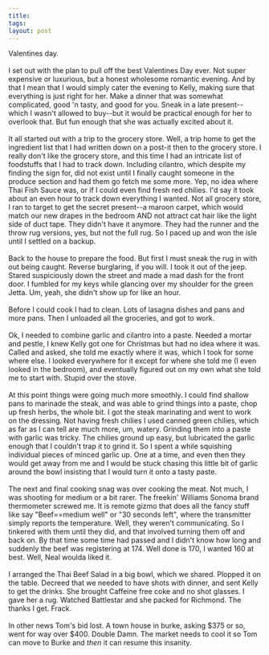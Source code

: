 ```yaml
---
title: 
tags: 
layout: post
---
```

Valentines day.  <br /><br />I set out with the plan to pull off the best Valentines Day ever.  Not super expensive or luxurious, but a honest wholesome romantic evening.  And by that I mean that I would simply cater the evening to Kelly, making sure that everything is just right for her.  Make a dinner that was somewhat complicated, good 'n tasty, and good for you.  Sneak in a late present--which I wasn't allowed to buy--but it would be practical enough for her to overlook that.  But fun enough that she was actually excited about it. <br /><br />It all started out with a trip to the grocery store.  Well, a trip home to get the ingredient list that I had written down on a post-it then to the grocery store.  I really don't like the grocery store, and this time I had an intricate list of foodstuffs that I had to track down.  Including cilantro, which despite my finding the sign for, did not exist until I finally caught someone in the produce section and had them go fetch me some more.  Yep, no idea where Thai Fish Sauce was, or if I could even find fresh red chilies.  I'd say it took about an even hour to track down everything I wanted.  Not all grocery store, I ran to target to get the secret present--a maroon carpet, which would match our new drapes in the bedroom AND not attract cat hair like the light side of duct tape. They didn't have it anymore.  They had the runner and the throw rug versions, yes, but not the full rug. So I paced up and won the isle until I settled on a backup.<br /><br />Back to the house to prepare the food. But first I must sneak the rug in with out being caught.  Reverse burglaring, if you will. I took it out of the jeep.  Stared suspiciously down the street and made a mad dash for the front door.  I fumbled for my keys while glancing over my shoulder for the green Jetta. Um, yeah, she didn't show up for like an hour. <br /><br />Before I could cook I had to clean. Lots of lasagna dishes and pans and more pans. Then I unloaded all the groceries, and got to work.  <br /><br />Ok, I needed to combine garlic and cilantro into a paste.  Needed a mortar and pestle, I knew Kelly got one for Christmas but had no idea where it was.  Called and asked, she told me exactly where it was, which I took for some where else.  I looked everywhere for it except for where she told me (I even looked in the bedroom), and eventually figured out on my own what she told me to start with.  Stupid over the stove.  <br /><br />At this point things were going much more smoothly.  I could find shallow pans to marinade the steak, and was able to grind things into a paste, chop up fresh herbs, the whole bit.  I got the steak marinating and went to work on the dressing.  Not having fresh chilies I used canned green chilies, which as far as I can tell are much more, um, watery. Grinding them into a paste with garlic was tricky.  The chilies ground up easy, but lubricated the garlic enough that I couldn't trap it to grind it.  So I spent a while squishing individual pieces of minced garlic up.  One at a time, and even then they would get away from me and I would be stuck chasing this little bit of garlic around the bowl insisting that I would turn it onto a tasty paste.   <br /><br />The next and final cooking snag was over cooking the meat.  Not much, I was shooting for medium or a bit rarer.  The freekin' Williams Sonoma brand thermometer screwed me.  It is remote gizmo that does all the fancy stuff like say "Beef==medium well" or "30 seconds left", where the transmitter simply reports the temperature. Well, they weren't communicating.  So I tinkered with them until they did, and that involved turning them off and back on.  By that time some time had passed and I didn't know how long and suddenly the beef was registering at 174.  Well done is 170, I wanted 160 at best.  Well, Neal woulda liked it. <br /><br />I arranged the Thai Beef Salad in a big bowl, which we shared.  Plopped it on the table.  Decreed that we needed to have shots with dinner, and sent Kelly to get the drinks.  She brought Caffeine free coke and no shot glasses.  I gave her a rug.  Watched Battlestar and she packed for Richmond.  The thanks I get.  Frack.<br /><br />In other news Tom's bid lost.  A town house in burke, asking $375 or so, went for way over $400.  Double Damn.  The market needs to cool it so Tom can move to Burke and <i>then</i> it can resume this insanity.

